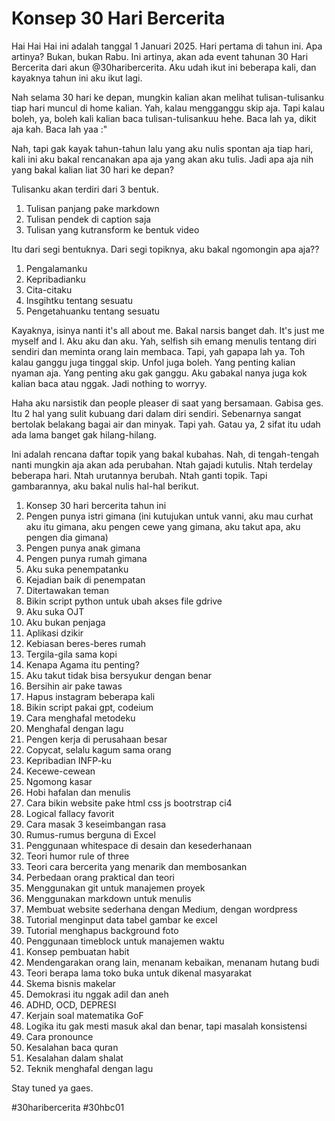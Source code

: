 # Konsep 30 Hari Bercerita

Hai Hai Hai ini adalah tanggal 1 Januari 2025. Hari pertama di tahun ini. Apa artinya? Bukan, bukan Rabu. Ini artinya, akan ada event tahunan 30 Hari Bercerita dari akun @30haribercerita. Aku udah ikut ini beberapa kali, dan kayaknya tahun ini aku ikut lagi.

Nah selama 30 hari ke depan, mungkin kalian akan melihat tulisan-tulisanku tiap hari muncul di home kalian. Yah, kalau mengganggu skip aja. Tapi kalau boleh, ya, boleh kali kalian baca tulisan-tulisankuu hehe. Baca lah ya, dikit aja kah. Baca lah yaa :"

Nah, tapi gak kayak tahun-tahun lalu yang aku nulis spontan aja tiap hari, kali ini aku bakal rencanakan apa aja yang akan aku tulis. Jadi apa aja nih yang bakal kalian liat 30 hari ke depan?

Tulisanku akan terdiri dari 3 bentuk.

1. Tulisan panjang pake markdown
2. Tulisan pendek di caption saja
3. Tulisan yang kutransform ke bentuk video

Itu dari segi bentuknya. Dari segi topiknya, aku bakal ngomongin apa aja??

1. Pengalamanku
2. Kepribadianku
3. Cita-citaku
4. Insgihtku tentang sesuatu
5. Pengetahuanku tentang sesuatu

Kayaknya, isinya nanti it's all about me. Bakal narsis banget dah. It's just me myself and I. Aku aku dan aku. Yah, selfish sih emang menulis tentang diri sendiri dan meminta orang lain membaca. Tapi, yah gapapa lah ya. Toh kalau ganggu juga tinggal skip. Unfol juga boleh. Yang penting kalian nyaman aja. Yang penting aku gak ganggu. Aku gabakal nanya juga kok kalian baca atau nggak. Jadi nothing to worryy.

Haha aku narsistik dan people pleaser di saat yang bersamaan. Gabisa ges. Itu 2 hal yang sulit kubuang dari dalam diri sendiri. Sebenarnya sangat bertolak belakang bagai air dan minyak. Tapi yah. Gatau ya, 2 sifat itu udah ada lama banget gak hilang-hilang.

Ini adalah rencana daftar topik yang bakal kubahas. Nah, di tengah-tengah nanti mungkin aja akan ada perubahan. Ntah gajadi kutulis. Ntah terdelay beberapa hari. Ntah urutannya berubah. Ntah ganti topik. Tapi gambarannya, aku bakal nulis hal-hal berikut.

1. Konsep 30 hari bercerita tahun ini
2. Pengen punya istri gimana (ini kutujukan untuk vanni, aku mau curhat aku itu gimana, aku pengen cewe yang gimana, aku takut apa, aku pengen dia gimana)
3. Pengen punya anak gimana
4. Pengen punya rumah gimana
5. Aku suka penempatanku
6. Kejadian baik di penempatan
7. Ditertawakan teman
8. Bikin script python untuk ubah akses file gdrive
9. Aku suka OJT
10. Aku bukan penjaga
11. Aplikasi dzikir
12. Kebiasan beres-beres rumah
13. Tergila-gila sama kopi
14. Kenapa Agama itu penting?
15. Aku takut tidak bisa bersyukur dengan benar
16. Bersihin air pake tawas
17. Hapus instagram beberapa kali
18. Bikin script pakai gpt, codeium
19. Cara menghafal metodeku
20. Menghafal dengan lagu
21. Pengen kerja di perusahaan besar
22. Copycat, selalu kagum sama orang
23. Kepribadian INFP-ku
24. Kecewe-cewean
25. Ngomong kasar
26. Hobi hafalan dan menulis
27. Cara bikin website pake html css js bootrstrap ci4
28. Logical fallacy favorit
29. Cara masak 3 keseimbangan rasa
30. Rumus-rumus berguna di Excel
31. Penggunaan whitespace di desain dan kesederhanaan
32. Teori humor rule of three
33. Teori cara bercerita yang menarik dan membosankan
34. Perbedaan orang praktical dan teori
35. Menggunakan git untuk manajemen proyek
36. Menggunakan markdown untuk menulis
37. Membuat website sederhana dengan Medium, dengan wordpress
38. Tutorial menginput data tabel gambar ke excel
39. Tutorial menghapus background foto
40. Penggunaan timeblock untuk manajemen waktu
41. Konsep pembuatan habit
42. Mendengarakan orang lain, menanam kebaikan, menanam hutang budi
43. Teori berapa lama toko buka untuk dikenal masyarakat
44. Skema bisnis makelar
45. Demokrasi itu nggak adil dan aneh
46. ADHD, OCD, DEPRESI
47. Kerjain soal matematika GoF
48. Logika itu gak mesti masuk akal dan benar, tapi masalah konsistensi
49. Cara pronounce
50. Kesalahan baca quran
51. Kesalahan dalam shalat
52. Teknik menghafal dengan lagu

Stay tuned ya gaes.

<!-- markdownlint-disable MD018 -->

#30haribercerita
#30hbc01

<!-- markdownlint-enable MD018 -->
